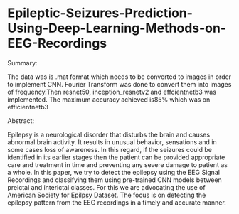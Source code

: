 # Epileptic-Seizures-Prediction-Using-Deep-Learning-Methods-on-EEG-Recordings

Summary:

The data was is .mat format which needs to be converted to images in order to implement CNN. Fourier Transform was done to convert them into images of frequency.Then resnet50, inception_resnetv2 and effcientnetb3 was implemented. The maximum accuracy achieved is85% which was on efficientnetb3


Abstract:
 
Epilepsy is a neurological disorder that disturbs the brain and causes abnormal brain activity. It results in unusual behavior, sensations and in some cases loss of awareness. In this regard, if the seizures could be identified in its earlier stages then the patient can be provided appropriate care and treatment in time and preventing any severe damage to patient as a whole. In this paper, we try to detect the epilepsy using the EEG Signal Recordings and classifying them using pre-trained CNN models between preictal and interictal classes. For this we are advocating the use of American Society for Epilpsy Dataset. The focus is on detecting the epilepsy pattern from the EEG recordings in a timely and accurate manner. 

